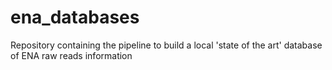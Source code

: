 # ena_databases
Repository containing the pipeline to build a local 'state of the art' database of ENA raw reads information
